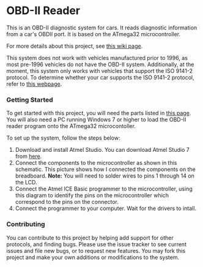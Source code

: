# OBD-II Reader
This is an OBD-II diagnostic system for cars. It reads diagnostic information from a car's OBDII port. It is based on the ATmega32 microcontroller.

For more details about this project, see [this wiki page](https://github.com/arashn/obdii-reader/wiki).

This system does not work with vehicles manufactured prior to 1996, as most pre-1996 vehicles do not have the OBD-II system. Additionally, at the moment, this system only works with vehicles that support the ISO 9141-2 protocol. To determine whether your car supports the ISO 9141-2 protocol, refer to [this webpage](http://www.obdii.com/connector.html).

### Getting Started
To get started with this project, you will need the parts listed in [this page](https://github.com/arashn/obdii-reader/wiki/Required-Parts). You will also need a PC running Windows 7 or higher to load the OBD-II reader program onto the ATmega32 microcontoller.

To set up the system, follow the steps below:

1. Download and install Atmel Studio. You can download Atmel Studio 7 from [here](http://www.atmel.com/tools/ATMELSTUDIO.aspx).
2. Connect the components to the microcontroller as shown in this schematic. This picture shows how I connected the components on the breadboard. **Note:** You will need to solder wires to pins 1 through 14 on the LCD.
3. Connect the Atmel ICE Basic programmer to the microcontroller, using this diagram to identify the pins on the microcontroller which correspond to the pins on the connector.
4. Connect the programmer to your computer. Wait for the drivers to intall.

### Contributing
You can contribute to this project by helping add support for other protocols, and finding bugs. Please use the issue tracker to see current issues and file new bugs, or to request new features. You may fork this project and make your own additions or modifications to the system.
